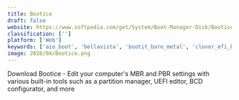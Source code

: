 ```yaml
---
title: Bootice
draft: false 
website: https://www.softpedia.com/get/System/Boot-Manager-Disk/Bootice.shtml
classification: ['']
platform: ['Web']
keywords: ['aio_boot', 'bellavista', 'bootit_bare_metal', 'clover_efi_bootloader', 'dualbootpro', 'easybcd', 'easyuefi', 'extended_operating_system_loader', 'grub', 'grub_for_dos', 'grub_customizer', 'grub2win', 'linux_loader', 'osl2000_boot_manager', 'plop_boot_manager', 'raindrop.io', 'vmlite_vboot', 'visual_bcd_editor', 'xtide_universal_bios', 'bootcfg', 'efibootmgr', 'refit']
image: 2020/04/Bootice.png
---
```

Download Bootice - Edit your computer's MBR and PBR settings with various built-in tools such as a partition manager, UEFI editor, BCD configurator, and more